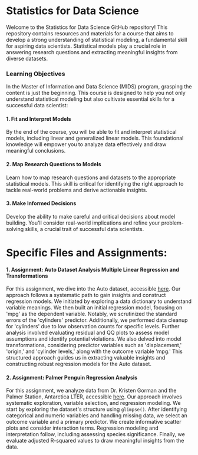 # Statistics for Data Science

Welcome to the Statistics for Data Science GitHub repository! This repository contains resources and materials for a course that aims to develop a strong understanding of statistical modeling, a fundamental skill for aspiring data scientists. Statistical models play a crucial role in answering research questions and extracting meaningful insights from diverse datasets.

### Learning Objectives

In the Master of Information and Data Science (MIDS) program, grasping the content is just the beginning. This course is designed to help you not only understand statistical modeling but also cultivate essential skills for a successful data scientist:

#### 1. Fit and Interpret Models
By the end of the course, you will be able to fit and interpret statistical models, including linear and generalized linear models. This foundational knowledge will empower you to analyze data effectively and draw meaningful conclusions.

#### 2. Map Research Questions to Models
Learn how to map research questions and datasets to the appropriate statistical models. This skill is critical for identifying the right approach to tackle real-world problems and derive actionable insights.

#### 3. Make Informed Decisions
Develop the ability to make careful and critical decisions about model building. You'll consider real-world implications and refine your problem-solving skills, a crucial trait of successful data scientists.


# Specific Files and Assignments:
#### 1. Assignment: Auto Dataset Analysis Multiple Linear Regression and Transformations
For this assignment, we dive into the Auto dataset, accessible [here](https://rdrr.io/cran/ISLR2/man/Auto.html). Our approach follows a systematic path to gain insights and construct regression models. We initiated by exploring a data dictionary to understand variable meanings. We then built an initial regression model, focusing on 'mpg' as the dependent variable. Notably, we scrutinized the standard errors of the 'cylinders' predictor. Additionally, we performed data cleanup for 'cylinders' due to low observation counts for specific levels. Further analysis involved evaluating residual and QQ plots to assess model assumptions and identify potential violations. We also delved into model transformations, considering predictor variables such as 'displacement,' 'origin,' and 'cylinder levels,' along with the outcome variable 'mpg.' This structured approach guides us in extracting valuable insights and constructing robust regression models for the Auto dataset.

#### 2. Assignment: Palmer Penguin Regression Analysis
For this assignment, we analyze data from Dr. Kristen Gorman and the Palmer Station, Antarctica LTER, accessible [here](https://pallter.marine.rutgers.edu/). Our approach involves systematic exploration, variable selection, and regression modeling. We start by exploring the dataset's structure using `glimpse()`. After identifying categorical and numeric variables and handling missing data, we select an outcome variable and a primary predictor. We create informative scatter plots and consider interaction terms. Regression modeling and interpretation follow, including assessing species significance. Finally, we evaluate adjusted R-squared values to draw meaningful insights from the data.


